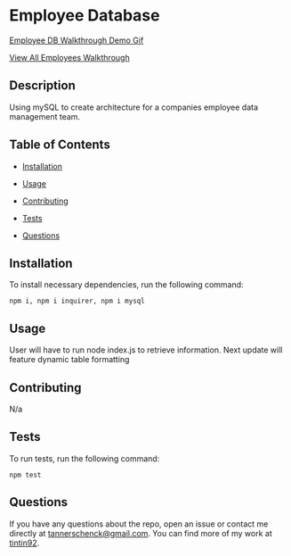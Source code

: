 
# Employee Database
[Employee DB Walkthrough Demo Gif](http://drive.google.com/file/d/1_2JHm6Er0THpt8HbuQqeSPToKMeKmgpZ/view)

[View All Employees Walkthrough](http://drive.google.com/file/d/1BxTFohuWQECVrJGUJGe6W5Utwu1nkHcn/view)

## Description

Using mySQL to create architecture for a companies employee data management team. 

## Table of Contents 

* [Installation](#installation)

* [Usage](#usage)

* [Contributing](#contributing)

* [Tests](#tests)

* [Questions](#questions)

## Installation

To install necessary dependencies, run the following command:

```
npm i, npm i inquirer, npm i mysql
```

## Usage

User will have to run node index.js to retrieve information. Next update will feature dynamic table formatting


  
## Contributing

N/a

## Tests

To run tests, run the following command:

```
npm test
```

## Questions

If you have any questions about the repo, open an issue or contact me directly at tannerschenck@gmail.com. You can find more of my work at [tintin92](https://github.com/tintin92/).

